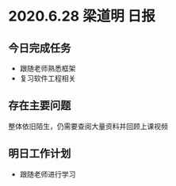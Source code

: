 # 2020.6.28 梁道明 日报

## 今日完成任务

- 跟随老师熟悉框架
- 复习软件工程相关


## 存在主要问题

整体依旧陌生，仍需要查阅大量资料并回顾上课视频


## 明日工作计划

- 跟随老师进行学习


